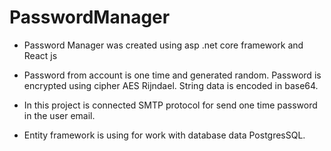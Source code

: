 # PasswordManager

- Password Manager was created using asp .net core framework and React js

- Password from account is one time and generated random. 
Password is encrypted using cipher AES Rijndael. 
String data is encoded in base64.

- In this project is connected SMTP protocol for send one time password in the user email.

- Entity framework is using for work with database data PostgresSQL.
